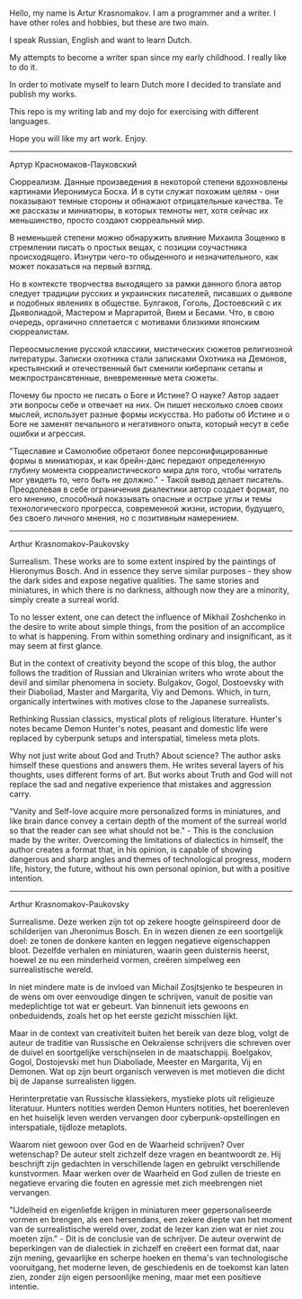 Hello, my name is Artur Krasnomakov. I am a programmer and a writer. I have other roles and hobbies, but these are two main. 

I speak Russian, English and want to learn Dutch. 

My attempts to become a writer span since my early childhood. I really like to do it. 

In order to motivate myself to learn Dutch more I decided to translate and publish my works.

This repo is my writing lab and my dojo for exercising with different languages. 

Hope you will like my art work. Enjoy.

----

Артур Красномаков-Пауковский

Сюрреализм. Данные произведения в некоторой степени вдохновлены картинами Иеронимуса Босха. И в сути служат похожим целям - они показывают темные стороны и обнажают отрицательные качества. Те же рассказы и миниатюры, в которых темноты нет, хотя сейчас их меньшинство, просто создают сюрреальный мир.

В неменьшей степени можно обнаружить влияние Михаила Зощенко в стремлении писать о простых вещах, с позиции соучастника происходящего. Изнутри чего-то обыденного и незначительного, как может показаться на первый взгляд.

Но в контексте творчества выходящего за рамки данного блога автор следует традиции русских и украинских писателей, писавших о дьяволе и подобных явлениях в обществе. Булгаков, Гоголь, Достоевский с их Дьяволиадой, Мастером и Маргаритой, Вием и Бесами. Что, в свою очередь, органично сплетается с мотивами близкими японским сюрреалистам.

Переосмысление русской классики, мистических сюжетов религиозной литературы. Записки охотника стали записками Охотника на Демонов, крестьянский и отечественный быт сменили киберпанк сетапы и межпространсвтенные, вневременные мета сюжеты.

Почему бы просто не писать о Боге и Истине? О науке? Автор задает эти вопросы себе и отвечает на них. Он пишет несколько слоев своих мыслей, использует разные формы искусства. Но работы об Истине и о Боге не заменят печального и негативного опыта, который несут в себе ошибки и агрессия.

"Тщеславие и Самолюбие обретают более персонифицированные формы в миниатюрах, и как брейн-данс передают определенную глубину момента сюрреалистического мира для того, чтобы читатель мог увидеть то, чего быть не должно." - Такой вывод делает писатель. Преодолевая в себе ограничения диалектики автор создает формат, по его мнению, способный показывать опасные и острые углы и темы технологического прогресса, современной жизни, истории, будущего, без своего личного мнения, но с позитивным намерением.

--- ---

Arthur Krasnomakov-Paukovsky

Surrealism. These works are to some extent inspired by the paintings of Hieronymus Bosch. And in essence they serve similar purposes - they show the dark sides and expose negative qualities. The same stories and miniatures, in which there is no darkness, although now they are a minority, simply create a surreal world.

To no lesser extent, one can detect the influence of Mikhail Zoshchenko in the desire to write about simple things, from the position of an accomplice to what is happening. From within something ordinary and insignificant, as it may seem at first glance.

But in the context of creativity beyond the scope of this blog, the author follows the tradition of Russian and Ukrainian writers who wrote about the devil and similar phenomena in society. Bulgakov, Gogol, Dostoevsky with their Diaboliad, Master and Margarita, Viy and Demons. Which, in turn, organically intertwines with motives close to the Japanese surrealists.

Rethinking Russian classics, mystical plots of religious literature. Hunter's notes became Demon Hunter's notes, peasant and domestic life were replaced by cyberpunk setups and interspatial, timeless meta plots.

Why not just write about God and Truth? About science? The author asks himself these questions and answers them. He writes several layers of his thoughts, uses different forms of art. But works about Truth and God will not replace the sad and negative experience that mistakes and aggression carry.

"Vanity and Self-love acquire more personalized forms in miniatures, and like brain dance convey a certain depth of the moment of the surreal world so that the reader can see what should not be." - This is the conclusion made by the writer. Overcoming the limitations of dialectics in himself, the author creates a format that, in his opinion, is capable of showing dangerous and sharp angles and themes of technological progress, modern life, history, the future, without his own personal opinion, but with a positive intention.

--- ---

Arthur Krasnomakov-Paukovsky

Surrealisme. Deze werken zijn tot op zekere hoogte geïnspireerd door de schilderijen van Jheronimus Bosch. En in wezen dienen ze een soortgelijk doel: ze tonen de donkere kanten en leggen negatieve eigenschappen bloot. Dezelfde verhalen en miniaturen, waarin geen duisternis heerst, hoewel ze nu een minderheid vormen, creëren simpelweg een surrealistische wereld.

In niet mindere mate is de invloed van Michail Zosjtsjenko te bespeuren in de wens om over eenvoudige dingen te schrijven, vanuit de positie van medeplichtige tot wat er gebeurt. Van binnenuit iets gewoons en onbeduidends, zoals het op het eerste gezicht misschien lijkt.

Maar in de context van creativiteit buiten het bereik van deze blog, volgt de auteur de traditie van Russische en Oekraïense schrijvers die schreven over de duivel en soortgelijke verschijnselen in de maatschappij. Boelgakov, Gogol, Dostojevski met hun Diaboliade, Meester en Margarita, Vij en Demonen. Wat op zijn beurt organisch verweven is met motieven die dicht bij de Japanse surrealisten liggen.

Herinterpretatie van Russische klassiekers, mystieke plots uit religieuze literatuur. Hunters notities werden Demon Hunters notities, het boerenleven en het huiselijk leven werden vervangen door cyberpunk-opstellingen en interspatiale, tijdloze metaplots.

Waarom niet gewoon over God en de Waarheid schrijven? Over wetenschap? De auteur stelt zichzelf deze vragen en beantwoordt ze. Hij beschrijft zijn gedachten in verschillende lagen en gebruikt verschillende kunstvormen. Maar werken over de Waarheid en God zullen de trieste en negatieve ervaring die fouten en agressie met zich meebrengen niet vervangen.

"IJdelheid en eigenliefde krijgen in miniaturen meer gepersonaliseerde vormen en brengen, als een hersendans, een zekere diepte van het moment van de surrealistische wereld over, zodat de lezer kan zien wat er niet zou moeten zijn." - Dit is de conclusie van de schrijver. De auteur overwint de beperkingen van de dialectiek in zichzelf en creëert een format dat, naar zijn mening, gevaarlijke en scherpe hoeken en thema's van technologische vooruitgang, het moderne leven, de geschiedenis en de toekomst kan laten zien, zonder zijn eigen persoonlijke mening, maar met een positieve intentie.